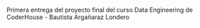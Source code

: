 Primera entrega del proyecto final del curso Data Engineering de CoderHouse - Bautista Argañaraz Londero
